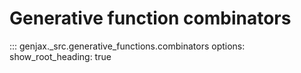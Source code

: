 # Generative function combinators

::: genjax._src.generative_functions.combinators
    options:
      show_root_heading: true
